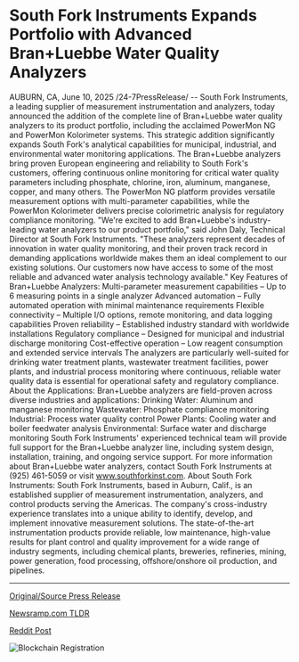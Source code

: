 # South Fork Instruments Expands Portfolio with Advanced Bran+Luebbe Water Quality Analyzers

AUBURN, CA, June 10, 2025 /24-7PressRelease/ -- South Fork Instruments, a leading supplier of measurement instrumentation and analyzers, today announced the addition of the complete line of Bran+Luebbe water quality analyzers to its product portfolio, including the acclaimed PowerMon NG and PowerMon Kolorimeter systems. This strategic addition significantly expands South Fork's analytical capabilities for municipal, industrial, and environmental water monitoring applications.  The Bran+Luebbe analyzers bring proven European engineering and reliability to South Fork's customers, offering continuous online monitoring for critical water quality parameters including phosphate, chlorine, iron, aluminum, manganese, copper, and many others. The PowerMon NG platform provides versatile measurement options with multi-parameter capabilities, while the PowerMon Kolorimeter delivers precise colorimetric analysis for regulatory compliance monitoring.  "We're excited to add Bran+Luebbe's industry-leading water analyzers to our product portfolio," said John Daly, Technical Director at South Fork Instruments. "These analyzers represent decades of innovation in water quality monitoring, and their proven track record in demanding applications worldwide makes them an ideal complement to our existing solutions. Our customers now have access to some of the most reliable and advanced water analysis technology available."  Key Features of Bran+Luebbe Analyzers:  Multi-parameter measurement capabilities – Up to 6 measuring points in a single analyzer Advanced automation – Fully automated operation with minimal maintenance requirements Flexible connectivity – Multiple I/O options, remote monitoring, and data logging capabilities Proven reliability – Established industry standard with worldwide installations Regulatory compliance – Designed for municipal and industrial discharge monitoring Cost-effective operation – Low reagent consumption and extended service intervals  The analyzers are particularly well-suited for drinking water treatment plants, wastewater treatment facilities, power plants, and industrial process monitoring where continuous, reliable water quality data is essential for operational safety and regulatory compliance.  About the Applications:  Bran+Luebbe analyzers are field-proven across diverse industries and applications:  Drinking Water: Aluminum and manganese monitoring Wastewater: Phosphate compliance monitoring Industrial: Process water quality control Power Plants: Cooling water and boiler feedwater analysis Environmental: Surface water and discharge monitoring  South Fork Instruments' experienced technical team will provide full support for the Bran+Luebbe analyzer line, including system design, installation, training, and ongoing service support. For more information about Bran+Luebbe water analyzers, contact South Fork Instruments at (925) 461-5059 or visit www.southforkinst.com.  About South Fork Instruments: South Fork Instruments, based in Auburn, Calif., is an established supplier of measurement instrumentation, analyzers, and control products serving the Americas. The company's cross-industry experience translates into a unique ability to identify, develop, and implement innovative measurement solutions. The state-of-the-art instrumentation products provide reliable, low maintenance, high-value results for plant control and quality improvement for a wide range of industry segments, including chemical plants, breweries, refineries, mining, power generation, food processing, offshore/onshore oil production, and pipelines. 

---

[Original/Source Press Release](https://www.24-7pressrelease.com/press-release/523620/south-fork-instruments-expands-portfolio-with-advanced-branluebbe-water-quality-analyzers)
                    

[Newsramp.com TLDR](https://newsramp.com/curated-news/south-fork-instruments-expands-water-quality-monitoring-with-bran-luebbe-analyzers/9fd499e0a9070cc43410b6d183fb2c4f) 

 



[Reddit Post](https://www.reddit.com/r/newsramp/comments/1l7srz2/south_fork_instruments_expands_water_quality/) 



![Blockchain Registration](https://cdn.newsramp.app/24-7PressRelease/qrcode/256/10/gulf2Q4P.webp)